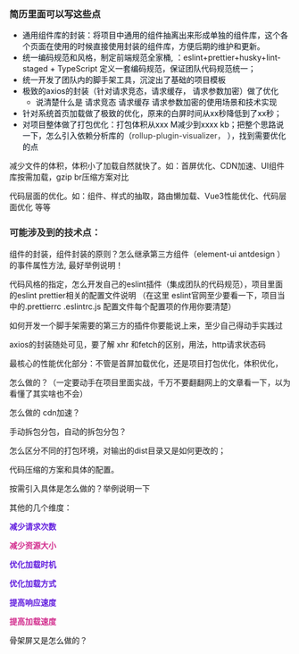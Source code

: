 ### 简历里面可以写这些点
+ <font style="color:rgb(7, 17, 27);">通用组件库的封装：将项目中通用的组件抽离出来形成单独的组件库，这个各个页面在使用的时候直接使用封装的组件库，方便后期的维护和更新。</font>
+ <font style="color:rgb(7, 17, 27);">统一编码规范和风格，制定前端规范全家桶, ：</font>eslint+prettier+husky+lint-staged<font style="color:rgb(7, 17, 27);"> + </font>TypeScript <font style="color:rgb(7, 17, 27);">定义一套编码规范，保证团队代码规范统一；</font>
+ <font style="color:rgb(7, 17, 27);">统一开发了团队内的脚手架工具，沉淀出了基础的项目模板</font>
+ <font style="color:rgb(7, 17, 27);">极致的axios的封装（针对请求竞态，请求缓存， 请求参数加密）做了优化</font>
    - <font style="color:rgb(7, 17, 27);">说清楚什么是 请求竞态 请求缓存 请求参数加密的使用场景和技术实现</font>
+ <font style="color:rgb(7, 17, 27);">针对系统首页加载做了极致的优化，原来的白屏时间从xx秒降低到了xx秒；</font>
+ <font style="color:rgb(7, 17, 27);">对项目整体做了打包优化：打包体积从xxx M减少到xxxx kb；把整个思路说一下，怎么引入依赖分析库的（</font><font style="color:rgb(51, 51, 51);">rollup-plugin-visualizer， </font><font style="color:rgb(7, 17, 27);">），找到需要优化的点</font>

减少文件的体积，体积小了加载自然就快了。如：首屏优化、CDN加速、UI组件库按需加载，gzip br压缩方案对比

代码层面的优化。如：组件、样式的抽取，路由懒加载、Vue3性能优化、代码层面优化 等等

### <font style="color:rgba(0, 0, 0, 0.847);">可能涉及到的技术点：</font>
组件的封装，组件封装的原则？怎么继承第三方组件（element-ui antdesign ）的事件属性方法, 最好举例说明！

代码风格的指定，怎么开发自己的eslint插件（集成团队的代码规范），项目里面的eslint prettier相关的配置文件说明 （在这里 eslint官网至少要看一下，项目当中的.prettierrc  .eslintrc.js 配置文件每个配置项的作用你要清楚）

如何开发一个脚手架需要的第三方的插件你要能说上来，至少自己得动手实践过

axios的封装随处可见，要了解 xhr 和fetch的区别，用法，http请求状态码

最核心的性能优化部分：不管是首屏加载优化，还是项目打包优化，体积优化，

怎么做的？（一定要动手在项目里面实战，千万不要翻翻网上的文章看一下，以为看懂了其实啥也不会）

怎么做的 cdn加速？

手动拆包分包，自动的拆包分包？

 怎么区分不同的打包环境，对输出的dist目录又是如何更改的；

代码压缩的方案和具体的配置。

按需引入具体是怎么做的？举例说明一下

其他的几个维度：

**<font style="color:#601BDE;">减少请求次数</font>**

**<font style="color:#D22D8D;">减少资源大小</font>**

**<font style="color:#601BDE;">优化加载时机</font>**

**<font style="color:#601BDE;">优化加载方式</font>**

**<font style="color:#601BDE;">提高响应速度</font>**

**<font style="color:#D22D8D;">提高加载速度</font>**

骨架屏又是怎么做的？








